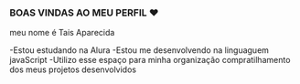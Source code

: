 ### BOAS VINDAS AO MEU PERFIL ❤

meu nome é Tais Aparecida

-Estou estudando na Alura
-Estou me desenvolvendo na linguaguem javaScript
-Utilizo esse espaço para minha organização compratilhamento dos meus projetos desenvolvidos





























